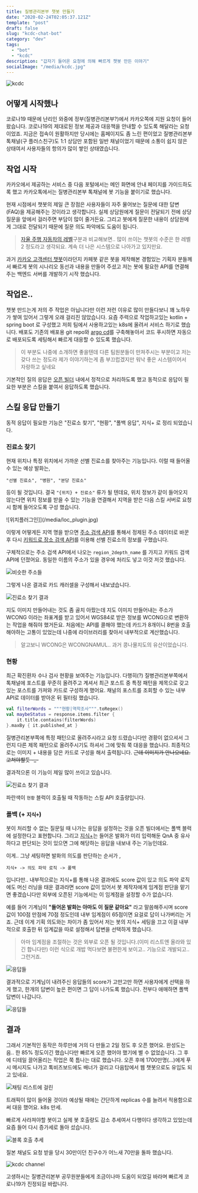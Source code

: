 ```yaml
---
title: 질병관리본부 챗봇 만들기
date: "2020-02-24T02:05:37.121Z"
template: "post"
draft: false
slug: "kcdc-chat-bot"
category: "dev"
tags:
  - "bot"
  - "kcdc"
description: "갑자기 들어온 요청에 의해 빠르게 챗봇 만든 이야기"
socialImage: "/media/kcdc.jpg"
---
```


![kcdc](/media/kcdc.jpg)

## 어떻게 시작했나

코로나19 때문에 난리인 와중에 정부(질병관리본부?)에서 카카오쪽에 지원 요청이 들어 왔습니다. 코로나19의 제대로된 정보 제공과 대응책을 안내할 수 있도록 해달라는 요청이었죠. 지금은 접속이 원활하지만 당시에는 홈페이지도 좀 느린 편이었고 질병관리본부 톡채널(구 플러스친구)도 1:1 상담만 포함된 일반 채널이었기 때문에 소통이 쉽지 않은 상태여서 사용자들의 항의가 많이 쌓인 상태였습니다.

## 작업 시작

카카오에서 제공하는 서비스 중 다음 포털에서는 메인 화면에 안내 페이지를 가이드하도록 했고 카카오톡에서는 질병관리본부 톡채널에 봇 기능을 붙이기로 했습니다.

현재 시점에서 챗봇의 제일 큰 장점은 사용자들이 자주 물어보는 질문에 대한 답변(FAQ)을 제공해주는 것이라고 생각합니다. 실제 상담원에게 질문이 전달되기 전에  상당 질문을 앞에서 걸러주면 부담이 많이 줄거든요. 그리고 봇에게 질문한 내용이 상담원에게 그대로 전달되기 때문에 질문 의도 파악에도 도움이 됩니다.

> [자율 주행 자동차의 레벨](https://1boon.kakao.com/HMG/5d6900237826da39fad7e570)구분과 비교해보면.. 많이 쓰이는 챗봇의 수준은 한 레벨2 정도라고 생각되요. 계속 더 나은 시스템으로 나아가고 있지만요.

과거 [카카오 고객센터 챗봇](https://pf.kakao.com/_SzxixaC)이라던지 카페봇 같은 봇을 제작해본 경험있는 기획자 분들께서 빠르게 봇의 시나리오 동선과 내용을 만들어 주셨고 저는 봇에 필요한 API를 연결해주는 백엔드 서버를 개발하기 시작 했습니다.

## 작업은..

챗봇 만드는게 저의 주 작업은 아닙니다만 이런 저런 이유로 많이 만들다보니 꽤 노하우가 쌓여 있어서 그렇게 오래 걸리진 않았습니다. 요즘 주력으로 작업하고있는 kotlin + spring boot 로 구성했고 저희 팀에서 사용하고있는 k8s에 올려서 서비스 하기로 했습니다. 배포도 기존의 배포용 git repo와 [argo cd](https://argoproj.github.io/)를 구축해놓아서 코드 푸시하면 자동으로 배포되도록 세팅해서 빠르게 대응할 수 있도록 했습니다. 

> 이 부분도 나중에 소개하면 좋을텐데 다른 팀원분들이 만져주시는 부분이고 저는 갖다 쓰는 정도라 제가 이야기하는게 좀 부끄럽겠지만 워낙 좋은 시스템이어서 자랑하고 싶네요

기본적인 질의 응답은 [오픈 빌더](https://i.kakao.com/) 내에서 정적으로 처리하도록 했고 동적으로 응답이 필요한 부분은 스킬을 붙여서 응답하도록 했습니다.

## 스킬 응답 만들기

동적 응답이 필요한 기능은 "진료소 찾기", "현황", "폴백 응답", 지식+ 로 정리 되었습니다.

### 진료소 찾기

현재 위치나 특정 위치에서 가까운 선별 진료소를 찾아주는 기능입니다. 이럴 때 들어올 수 있는 예상 발화는,

```
"선별 진료소", "병원", "분당 진료소" 
```

등이 될 것입니다. 결국 `"{위치} + 진료소"` 류가 될 텐데요, 위치 정보가 같이 들어오지 않는다면 위치 정보를 받을 수 있는 기능을 연결해서 지역을 받은 다음 스킬 서버로 요청 시 함께 들어오도록 구성 했습니다.

![위치플러그인]](/media/loc_plugin.jpg)

이렇게 어떻게든 지역 명을 받으면 [주소 검색 API](https://developers.kakao.com/docs/restapi/local#%EC%A3%BC%EC%86%8C-%EA%B2%80%EC%83%89)를 통해서 정제된 주소 데이터로 바꾼 후 다시 [키워드로 장소 검색 API](https://developers.kakao.com/docs/restapi/local#%ED%82%A4%EC%9B%8C%EB%93%9C-%EA%B2%80%EC%83%89)를 이용해 선별 진료소의 정보를 구했습니다.

구체적으로는 주소 검색 API에서 나오는 `region_2depth_name` 를 가지고 키워드 검색 API에 던졌어요. 동일한 이름의 주소가 있을 경우에 처리도 넣고 이것 저것 했습니다. 

![비슷한 주소들](/media/dup_loc.jpg)

그렇게 나온 결과로 카드 캐러셀을 구성해서 내보냈습니다. 

![진료소 찾기 결과](/media/find_hos_result.jpg)

지도 이미지 만들어내는 것도 좀 골치 아팠는데 지도 이미지 만들어내는 주소가 WCONG 이라는 좌표계를 받고 있어서 WGS84로 받은 정보를 WCONG으로 변환하는 작업을 해줘야 했거든요. 처음에는 API를 콜해야 했는데 카드가 8개이니 8번을 호출해야하는 고통이 있었는데 나중에 라이브러리를 찾아서 내부적으로 계산했습니다.

> 알고보니 WCONG은 WCONGNAMUL.. 과거 콩나물지도의 유산이었습니다.

### 현황

최근 확진환자 수나 검사 현황을 보여주는 기능입니다. 다행히(?) 질병관리본부쪽에서 톡채널에 포스트를 꾸준히 올려주고 계셔서 최근 포스트 중 특정 패턴을 제목으로 갖고있는 포스트를 가져와 카드로 구성하게 했어요. 채널의 포스트를 조회할 수 있는 내부 API로 데이터를 받아온 뒤 필터링 했습니다.

```kotlin
val filterWords = """현황|역학조사""".toRegex()
val maybeStatus = response.items.filter {
    it.title.contains(filterWords)
}.maxBy { it.published_at }
```

질병관리본부쪽에 특정 패턴으로 올려주시라고 요청 드렸습니다만 경황이 없으셔서 그런지 다른 제목 패턴으로 올려주시기도 하셔서 그에 맞춰 쭉 대응을 했습니다. 최종적으로는 이미지 + 내용을 담은 카드로 구성을 해서 출력됩니다. ~~근데 이미지가 안나오네요. 고쳐야할듯 -_-~~

결과적으론 이 기능이 제일 많이 쓰이고 있습니다.

![진료소 찾기 결과](/media/recent_status.jpg)

파란색이 `현황` 블럭이 호출될 때 작동하는 스킬 API 호출량입니다.

### 폴백 (+ `지식+`)

봇이 처리할 수 없는 질문일 때 나가는 응답을 설정하는 것을 오픈 빌더에서는 폴백 블럭에 설정한다고 표현합니다. 그리고 [지식+](https://i.kakao.com/docs/key-concepts-knowledge)는 들어온 발화가 미리 입력해둔 QnA 중 유사하다고 판단되는 것이 있으면 그에 해당하는 응답을 내보내 주는 기능인데요. 

이게.. 그냥 세팅하면 발화의 의도를 판단하는 순서가 ,

```
지식+ -> 의도 파악 로직 -> 폴백
```

입니다만.. 내부적으로는 지식+를 통해 나온 결과에도 score 값이 있고 의도 파악 로직에도 머신 러닝을 태운 결과라면 score 값이 있어서 봇 제작자에게 임계점 판단을 맡기면 좋겠습니다만 외부에 오픈된 기능에서는 이 임계점을 설정할 수가 없습니다.

예를 들어 기계님이 **"들어온 발화는 아마도 이 질문 같아요"** 라고 말씀해주시며 score 값이 100점 만점에 70점 정도인데 내부 임계점이 65점이면 요걸로 답이 나가버리는 거죠. 근데 이게 기획 의도와는 차이가 좀 있어서 저는 봇의 지식+ 세팅을 끄고 이걸 내부적으로 호출한 뒤 임계값을 따로 설정해서 답변을 선택하게 했습니다. 

> 아마 임계점을 조절하는 것은 외부로 오픈 될 것입니다.(이미 리스트엔 올라와 있긴 합니다만) 이런 식으로 개밥 먹다보면 불편한게 보이고.. 기능으로 개발되고.. 그런거죠.

![응답들](/media/answer_candi.jpg)

결과적으로 기계님이 내려주신 응답들의 score가 고만고만 하면 사용자에게 선택을 하게 했고, 한개의 답변이 높은 편이면 그 답이 나가도록 했습니다. 전부다 애매하면 폴백 답변이 나갑니다.

![응답들](/media/fallback.jpg)

## 결과

그래서 기본적인 동작은 하루만에 거의 다 만들고 2일 정도 후 오픈 했어요. 완성도는 음.. 한 85% 정도이긴 했습니다만 빠르게 오픈 했어야 했기에 별 수 없었습니다. 그 후에 디테일 끌어올리는 작업은 쭉 틈나는 대로 했습니다. 오픈 후에 1700만명(...)에게 푸시 메시지도 나가고 톡비즈보드에도 배너가 걸리고 다음탑에서 웹 챗봇으로도 유입도 되고 있네요.

![채팅 리스트에 걸린](/media/talk_bizboard.jpg)


트래픽이 많이 들어올 것이라 예상될 때에는 간단하게 replicas 수를 늘려서 적용함으로써 대응 했어요. k8s 만세.

빠르게 사라져야할 봇이고 실제 봇 호출량도 감소 추세여서 다행이다 생각하고 있었는데 요즘 들어 다시 증가세로 돌아 섰습니다.

![블록 호출 추세](/media/call_trend.jpg)

질본 채널도 요청 받을 당시 30만이던 친구수가 어느새 70만을 돌파 했습니다. 

![kcdc channel](/media/kcdc_channel.jpg)

고생하시는 질병관리본부 공무원분들에게 조금이나마 도움이 되었길 바라며 빠르게 코로나19가 진정되길 바랍니다.

